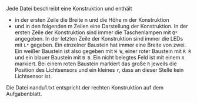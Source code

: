 Jede Datei beschreibt eine Konstruktion und enthält

- in der ersten Zeile die Breite n und die Höhe m der Konstruktion
- und in den folgenden m Zeilen eine Darstellung der Konstruktion.
In der ersten Zeile der Konstruktion sind immer die Taschenlampen mit ``Q*`` angegeben. In der letzten Zeile der Konstruktion sind immer die LEDs mit ``L*`` gegeben. 
Ein einzelner Baustein hat immer eine Breite von zwei. Ein weißer Baustein ist also gegeben mit ``W W``, einer roter Baustein mit ``R R`` und ein blauer Baustein mit ``B B``. Ein nicht belegtes Feld ist mit einem ``X`` markiert. Bei einem roten Baustein markiert das große ``R`` jeweils die Position des Lichtsensors und ein kleines ``r``, dass an dieser Stelle kein Lichtsensor ist.

Die Datei nandu1.txt entspricht der rechten Konstruktion auf dem Aufgabenblatt.